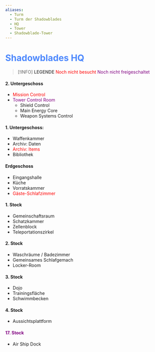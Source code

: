 ```yaml
---
aliases:
  - Turm
  - Turm der Shadowblades
  - HQ
  - Tower
  - Shadowblade-Tower
---
```

# <font color = 4d88fd>Shadowblades HQ</font>

>[!INFO] **LEGENDE**
><font color = "red">Noch nicht besucht</font>
><font color = "purple">Noch nicht freigeschaltet</font>

#### 2. Untergeschoss
- <font color = "red">Mission Control</font>
- <font color = "purple">Tower Control Room</font>
	- Shield Control
	- Main Energy Core
	- Weapon Systems Control
#### 1. Untergeschoss:
- Waffenkammer
- Archiv: Daten
- <font color = "red">Archiv: Items</font>
- Bibliothek

#### Erdgeschoss
- Eingangshalle
- Küche
- Vorratskammer
- <font color = "red">Gäste-Schlafzimmer</font>

#### 1. Stock
- Gemeinschaftsraum
- Schatzkammer
- Zellenblock
- Teleportationszirkel

#### 2. Stock
- Waschräume / Badezimmer
- Gemeinsames Schlafgemach
- Locker-Room

#### 3. Stock
- Dojo
- Trainingsfläche
- Schwimmbecken

#### 4. Stock
- Aussichtsplattform

#### <font color = "purple">17. Stock</font>
- Air Ship Dock